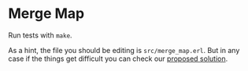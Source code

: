 # Merge Map


Run tests with ``make``.

As a hint, the file you should be editing is `src/merge_map.erl`. But in any
case if the things get difficult you can check our [proposed solution](solution/merge_map.erl).
